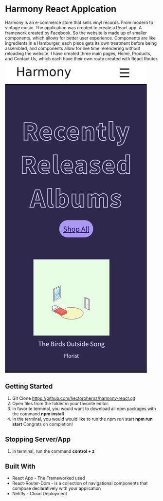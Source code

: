 # Harmony React Applcation
Harmony is an e-commerce store that sells vinyl records. From modern to vintage music. The application was created to create a React app. A framework created by Facebook. So the website is made up of smaller components, which allows for better user experience. Components are like ingredients in a Hamburger, each piece gets its own treatment before being assembled, and components allow for live time rerendering without reloading the website. I have created three main pages, Home, Products, and Contact Us, which each have their own route created with React Router.
![alt text](readme/moblie.png)

## Getting Started 
1. Git Clone https://github.com/hectorohernz/harmony-react.git
1. Open files from the folder in your favorite editor.
1. In favorite terminal, you would want to download all npm packages with the command  **npm install** 
1. In the terminal, you would would like to run the npm run start **npm run start**
Congrats on completion!



## Stopping Server/App
1. In terminal, run the command **control + z** 


## Built With 
* React App - The Frameworked used
* React-Router-Dom -  is a collection of navigational components that compose declaratively with your application
* Netifly - Cloud Deployment
